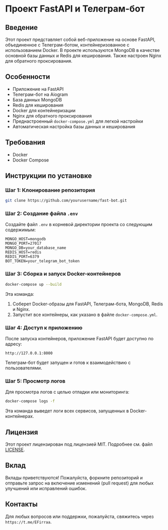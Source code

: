 
# Проект FastAPI и Телеграм-бот

## Введение

Этот проект представляет собой веб-приложение на основе FastAPI, объединенное с Телеграм-ботом, контейнеризованное с использованием Docker. В проекте используются MongoDB в качестве основной базы данных и Redis для кеширования. Также настроен Nginx для обратного проксирования.

## Особенности

- Приложение на FastAPI
- Телеграм-бот на Aiogram
- База данных MongoDB
- Redis для кеширования
- Docker для контейнеризации
- Nginx для обратного проксирования
- Преднастроенный `docker-compose.yml` для легкой настройки
- Автоматическая настройка базы данных и кеширования

## Требования

- Docker
- Docker Compose

## Инструкции по установке

### Шаг 1: Клонирование репозитория

```sh
git clone https://github.com/yourusername/fast-bot.git

```

### Шаг 2: Создание файла `.env`

Создайте файл `.env` в корневой директории проекта со следующим содержимым:

```env
MONGO_HOST=mongodb
MONGO_PORT=27017
MONGO_DB=your_database_name
REDIS_HOST=redis
REDIS_PORT=6379
BOT_TOKEN=your_telegram_bot_token
```

### Шаг 3: Сборка и запуск Docker-контейнеров

```sh
docker-compose up --build
```

Эта команда:

1. Соберет Docker-образы для FastAPI, Телеграм-бота, MongoDB, Redis и Nginx.
2. Запустит все контейнеры, как указано в файле `docker-compose.yml`.

### Шаг 4: Доступ к приложению

После запуска контейнеров, приложение FastAPI будет доступно по адресу:

```
http://127.0.0.1:8000
```

Телеграм-бот будет запущен и готов к взаимодействию с пользователями.

### Шаг 5: Просмотр логов

Для просмотра логов с целью отладки или мониторинга:

```sh
docker-compose logs -f
```

Эта команда выведет логи всех сервисов, запущенных в Docker-контейнерах.

## Лицензия

Этот проект лицензирован под лицензией MIT. Подробнее см. файл [LICENSE](LICENSE).

## Вклад

Вклады приветствуются! Пожалуйста, форкните репозиторий и отправьте запрос на включение изменений (pull request) для любых улучшений или исправлений ошибок.

## Контакты

Для любых вопросов или поддержки, пожалуйста, свяжитесь через `https://t.me/EFirraa`.
